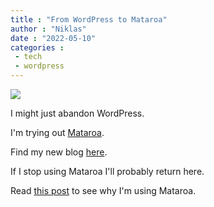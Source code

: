 ```yaml
---
title : "From WordPress to Mataroa"
author : "Niklas"
date : "2022-05-10"
categories : 
 - tech
 - wordpress
---
```


![](https://niklasblog.com/wp-content/wp-1652187283497.gif)

I might just abandon WordPress.

I'm trying out [Mataroa](https://mataroa.blog).

Find my new blog [here](https://pivic.blog).

If I stop using Mataroa I'll probably return here.

Read [this post](https://pivic.blog/blog/mataroa/) to see why I'm using Mataroa.
